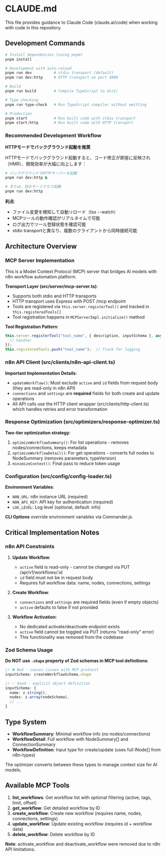 # CLAUDE.md

This file provides guidance to Claude Code (claude.ai/code) when working with code in this repository.

## Development Commands

```bash
# Install dependencies (using pnpm)
pnpm install

# Development with auto-reload
pnpm run dev          # stdio transport (default)
pnpm run dev:http     # HTTP transport on port 3000

# Build
pnpm run build        # Compile TypeScript to dist/

# Type checking
pnpm run type-check   # Run TypeScript compiler without emitting

# Production
pnpm start            # Run built code with stdio transport
pnpm start:http       # Run built code with HTTP transport
```

### Recommended Development Workflow

**HTTPモードでバックグラウンド起動を推奨**

HTTPモードでバックグラウンド起動すると、コード修正が即座に反映され（HMR）、開発効率が大幅に向上します：

```bash
# バックグラウンドでHTTPサーバーを起動
pnpm run dev:http &

# または、別のターミナルで起動
pnpm run dev:http
```

**利点**:
- ファイル変更を検知して自動リロード（tsx --watch）
- MCPツールの動作確認がリアルタイムで可能
- ログ出力でツール登録状態を確認可能
- stdio transportと異なり、複数のクライアントから同時接続可能

## Architecture Overview

### MCP Server Implementation

This is a Model Context Protocol (MCP) server that bridges AI models with n8n workflow automation platform.

**Transport Layer (src/server/mcp-server.ts)**:
- Supports both stdio and HTTP transports
- HTTP transport uses Express with POST /mcp endpoint
- Tools are registered via `this.server.registerTool()` and tracked in `this.registeredTools[]`
- Tool registration happens in `MCPServerImpl.initialize()` method

**Tool Registration Pattern**:
```typescript
this.server.registerTool("tool_name", { description, inputSchema }, async (args) => {
  // handler
});
this.registeredTools.push("tool_name");  // Track for logging
```

### n8n API Client (src/clients/n8n-api-client.ts)

**Important Implementation Details**:
- `updateWorkflow()`: Must exclude `active` and `id` fields from request body (they are read-only in n8n API)
- `connections` and `settings` are **required** fields for both create and update operations
- All API calls use the HTTP client wrapper (src/clients/http-client.ts) which handles retries and error transformation

### Response Optimization (src/optimizers/response-optimizer.ts)

**Two-tier optimization strategy**:
1. `optimizeWorkflowSummary()`: For list operations - removes nodes/connections, keeps metadata
2. `optimizeWorkflowDetail()`: For get operations - converts full nodes to NodeSummary (removes parameters, typeVersion)
3. `minimizeContext()`: Final pass to reduce token usage

### Configuration (src/config/config-loader.ts)

**Environment Variables**:
- `N8N_URL`: n8n instance URL (required)
- `N8N_API_KEY`: API key for authentication (required)
- `LOG_LEVEL`: Log level (optional, default: info)

**CLI Options** override environment variables via Commander.js.

## Critical Implementation Notes

### n8n API Constraints

1. **Update Workflow**:
   - `active` field is read-only - cannot be changed via PUT /api/v1/workflows/:id
   - `id` field must not be in request body
   - Requires full workflow data: name, nodes, connections, settings

2. **Create Workflow**:
   - `connections` and `settings` are required fields (even if empty objects)
   - `active` defaults to false if not provided

3. **Workflow Activation**:
   - No dedicated activate/deactivate endpoint exists
   - `active` field cannot be toggled via PUT (returns "read-only" error)
   - This functionality was removed from the codebase

### Zod Schema Usage

**Do NOT use `.shape` property of Zod schemas in MCP tool definitions**:
```typescript
// ❌ Bad - causes issues with MCP protocol
inputSchema: createWorkflowSchema.shape

// ✅ Good - explicit object definition
inputSchema: {
  name: z.string(),
  nodes: z.array(nodeSchema),
  // ...
}
```

## Type System

- **WorkflowSummary**: Minimal workflow info (no nodes/connections)
- **WorkflowDetail**: Full workflow with NodeSummary[] and ConnectionSummary
- **WorkflowDefinition**: Input type for create/update (uses full INode[] from n8n-types)

The optimizer converts between these types to manage context size for AI models.

## Available MCP Tools

1. **list_workflows**: Get workflow list with optional filtering (active, tags, limit, offset)
2. **get_workflow**: Get detailed workflow by ID
3. **create_workflow**: Create new workflow (requires name, nodes, connections, settings)
4. **update_workflow**: Update existing workflow (requires id + workflow data)
5. **delete_workflow**: Delete workflow by ID

**Note**: activate_workflow and deactivate_workflow were removed due to n8n API limitations.
